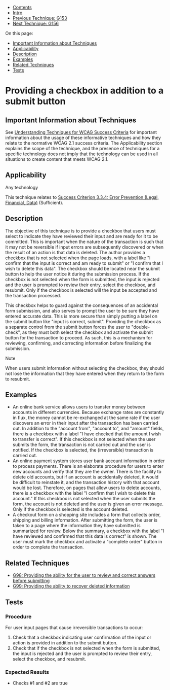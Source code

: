 -   [Contents](https://www.w3.org/WAI/WCAG21/Techniques/#techniques "Table of Contents")
-   [Intro](https://www.w3.org/WAI/WCAG21/Techniques/#introduction "Introduction to Techniques")
-   [Previous Technique: G153](G153)
-   [Next Technique: G156](G156)

On this page:

-   [Important Information about Techniques](#important-information)
-   [Applicability](#applicability)
-   [Description](#description)
-   [Examples](#examples)
-   [Related Techniques](#related)
-   [Tests](#tests)

Providing a checkbox in addition to a submit button
===================================================

Important Information about Techniques
--------------------------------------

See [Understanding Techniques for WCAG Success Criteria](https://www.w3.org/WAI/WCAG21/Understanding/understanding-techniques) for important information about the usage of these informative techniques and how they relate to the normative WCAG 2.1 success criteria. The Applicability section explains the scope of the technique, and the presence of techniques for a specific technology does not imply that the technology can be used in all situations to create content that meets WCAG 2.1.

Applicability
-------------

Any technology

This technique relates to [Success Criterion 3.3.4: Error Prevention (Legal, Financial, Data)](https://www.w3.org/WAI/WCAG21/Understanding/error-prevention-legal-financial-data) (Sufficient).

Description
-----------

The objective of this technique is to provide a checkbox that users must select to indicate they have reviewed their input and are ready for it to be committed. This is important when the nature of the transaction is such that it may not be reversible if input errors are subsequently discovered or when the result of an action is that data is deleted. The author provides a checkbox that is not selected when the page loads, with a label like "I confirm that the input is correct and am ready to submit" or "I confirm that I wish to delete this data". The checkbox should be located near the submit button to help the user notice it during the submission process. If the checkbox is not selected when the form is submitted, the input is rejected and the user is prompted to review their entry, select the checkbox, and resubmit. Only if the checkbox is selected will the input be accepted and the transaction processed.

This checkbox helps to guard against the consequences of an accidental form submission, and also serves to prompt the user to be sure they have entered accurate data. This is more secure than simply putting a label on the submit button like "input is correct, submit". Providing the checkbox as a separate control from the submit button forces the user to "double-check", as they must both select the checkbox and activate the submit button for the transaction to proceed. As such, this is a mechanism for reviewing, confirming, and correcting information before finalizing the submission.

Note

When users submit information without selecting the checkbox, they should not lose the information that they have entered when they return to the form to resubmit.

Examples
--------

-   An online bank service allows users to transfer money between accounts in different currencies. Because exchange rates are constantly in flux, the money cannot be re-exchanged at the same rate if the user discovers an error in their input after the transaction has been carried out. In addition to the "account from", "account to", and "amount" fields, there is a checkbox with a label "I have checked that the amount I wish to transfer is correct". If this checkbox is not selected when the user submits the form, the transaction is not carried out and the user is notified. If the checkbox is selected, the (irreversible) transaction is carried out.
-   An online payment system stores user bank account information in order to process payments. There is an elaborate procedure for users to enter new accounts and verify that they are the owner. There is the facility to delete old accounts, but if an account is accidentally deleted, it would be difficult to reinstate it, and the transaction history with that account would be lost. Therefore, on pages that allow users to delete accounts, there is a checkbox with the label "I confirm that I wish to delete this account." If this checkbox is not selected when the user submits the form, the account is not deleted and the user is given an error message. Only if the checkbox is selected is the account deleted.
-   A checkout form on a shopping site includes a form that collects order, shipping and billing information. After submitting the form, the user is taken to a page where the information they have submitted is summarized for review. Below the summary, a checkbox with the label "I have reviewed and confirmed that this data is correct" is shown. The user must mark the checkbox and activate a "complete order" button in order to complete the transaction.

Related Techniques
------------------

-   [G98: Providing the ability for the user to review and correct answers before submitting](https://www.w3.org/WAI/WCAG21/Techniques/general/G98)
-   [G99: Providing the ability to recover deleted information](https://www.w3.org/WAI/WCAG21/Techniques/general/G99)

Tests
-----

### Procedure

For user input pages that cause irreversible transactions to occur:

1.  Check that a checkbox indicating user confirmation of the input or action is provided in addition to the submit button.
2.  Check that if the checkbox is not selected when the form is submitted, the input is rejected and the user is prompted to review their entry, select the checkbox, and resubmit.

### Expected Results

-   Checks \#1 and \#2 are true
